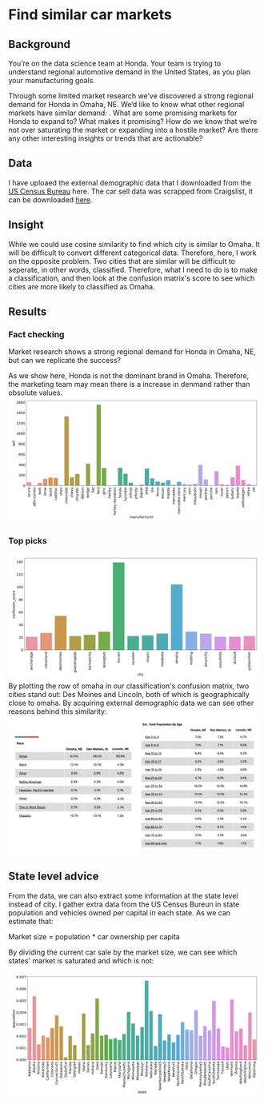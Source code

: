 # Find similar car markets
## Background
You’re on the data science team at Honda. Your team is trying to understand regional automotive demand in the United States, as you plan your manufacturing goals. 

Through some limited market research we’ve discovered a strong regional demand for Honda in Omaha, NE. We’d like to know what other regional markets have similar demand:  . 
What are some promising markets for Honda to expand to? What makes it promising? How do we know that we’re not over saturating the market or expanding into a hostile market? 
Are there any other interesting insights or trends that are actionable?

## Data
I have uploaed the external demographic data that I downloaded from the [US Census Bureau](https://www.census.gov/data.html) here. The car sell data was scrapped from Craigslist, it can be downloaded [here](https://drive.google.com/file/d/1GhU4ekpsQv68RgqSUoCWJQ11DAhEbQ3F/view?usp=sharing).

## Insight
While we could use cosine similarity to find which city is similar to Omaha. It will be difficult to convert different categorical data. Therefore, here, I work on the opposite problem. Two cities that are similar will be difficult to seperate, in other words, classified. Therefore, what I need to do is to make a classification, and then look at the confusion matrix's score to see which cities are more likely to classified as Omaha.

## Results
### Fact checking
Market research shows a strong regional demand for Honda in Omaha, NE, but can we replicate the success?

As we show here, Honda is not the dominant brand in Omaha. Therefore, the marketing team may mean there is a increase in denmand rather than obsolute values. 
<img src = 'omaha.jpg'>


### Top picks
<img src = 'city_confuse_final.jpg'>
By plotting the row of omaha in our classification's confusion matrix, two cities stand out: Des Moines and Lincoln, both of which is geographically close to omaha. By acquiring external demographic data we can see other reasons behind this similarity:
<img src = 'demography_cities.png'>



## State level advice
From the data, we can also extract some information at the state level instead of city. I gather extra data from the US Census Bureun in state population and vehicles owned per capital in each state. As we can estimate that: 

Market size = population * car ownership per capita

By dividing the current car sale by the market size, we can see which states' market is saturated and which is not:

<img src = 'car_sell_per_person_corrected.jpg'>



